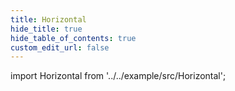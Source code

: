 ```yaml
---
title: Horizontal
hide_title: true
hide_table_of_contents: true
custom_edit_url: false
---
```


import Horizontal from '../../example/src/Horizontal';

<div style={{ height: '50vh' }}>
  <Horizontal />
</div>

